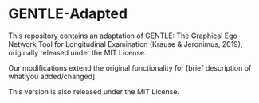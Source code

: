 # GENTLE-Adapted
This repository contains an adaptation of GENTLE: The Graphical Ego-Network Tool for Longitudinal Examination (Krause & Jeronimus, 2019), originally released under the MIT License.

Our modifications extend the original functionality for [brief description of what you added/changed].

This version is also released under the MIT License.
